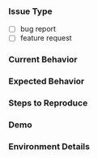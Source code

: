 <!--
  Note: if the issue is a general React question, please check React Docs first: https://reactjs.org/docs
  If your question is about  DevExtreme widgets' APIs, use the DevExpress Support Center: https://www.devexpress.com/Support/Center
-->

### Issue Type
<!-- Do you want to request a feature or report a bug? Check one option with "x" -->
- [ ] bug report
- [ ] feature request

### Current Behavior

### Expected Behavior

### Steps to Reproduce
<!-- If the current behavior is a bug, please provide the steps to reproduce -->

### Demo
<!--
  If you provide a minimal demo of the problem\proposal, it helps us to solve it much faster.
  Paste the link to your online code editor (like https://stackblitz.com) below:
-->

### Environment Details
<!--
Specify DevExtreme version, DevExtreme React Components version, React version and other environment details or notes you consider important.
-->